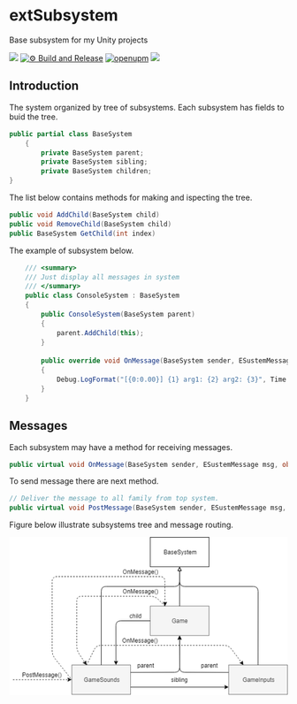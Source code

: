 # extSubsystem

Base subsystem for my Unity projects

![](https://img.shields.io/badge/unity-2021.1%20or%20later-green.svg)
[![⚙ Build and Release](https://github.com/hww/XiSusystem/actions/workflows/ci.yml/badge.svg)](https://github.com/hww/XiSusystem/actions/workflows/ci.yml)
[![openupm](https://img.shields.io/npm/v/com.hww.xisubsystem?label=openupm&registry_uri=https://package.openupm.com)](https://openupm.com/packages/com.hww.xisubsystem/)
[![](https://img.shields.io/github/license/hww/XiSusystem.svg)](https://github.com/hww/XiSusystem/blob/master/LICENSE)

## Introduction

The system organized by tree of subsystems. Each subsystem has fields to buid the tree.

```C#
public partial class BaseSystem
    {
        private BaseSystem parent;
        private BaseSystem sibling;
        private BaseSystem children;
}
```

The list below contains methods for making and ispecting the tree.

```C#
public void AddChild(BaseSystem child)
public void RemoveChild(BaseSystem child)
public BaseSystem GetChild(int index)
```

The example of subsystem below.

```C#
    /// <summary>
    /// Just display all messages in system
    /// </summary>
    public class ConsoleSystem : BaseSystem
    {
        public ConsoleSystem(BaseSystem parent)
        {
            parent.AddChild(this);
        }

        public override void OnMessage(BaseSystem sender, ESustemMessage msg, object arg1, object arg2)
        {
            Debug.LogFormat("[{0:0.00}] {1} arg1: {2} arg2: {3}", Time.time, msg, arg1, arg2);
        }
    }
```

## Messages

Each subsystem may have a method for receiving messages.

```C#
public virtual void OnMessage(BaseSystem sender, ESustemMessage msg, object arg1, object arg2)        
```

To send message there are next method.

```C#
// Deliver the message to all family from top system. 
public virtual void PostMessage(BaseSystem sender, ESustemMessage msg, object arg1 = null, object arg2 = null)
```

Figure below illustrate subsystems tree and message routing.

![Subsystems Image](Documentation/subsystems.png)
